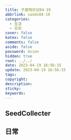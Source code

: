 ```yaml
---
title: 子虚栈日记04-19
abbrlink: sands04-19
categories:
  - 生活
  - 日志
cover: false
katex: false
comments: false
aside: false
password: 4sion
hidden: true
root: ../../
date: 2023-04-19 16:56:15
update: 2023-04-19 16:56:15
tags:
copyright:
description:
sticky:
keywords:
---
```


## SeedCollecter


## 日常